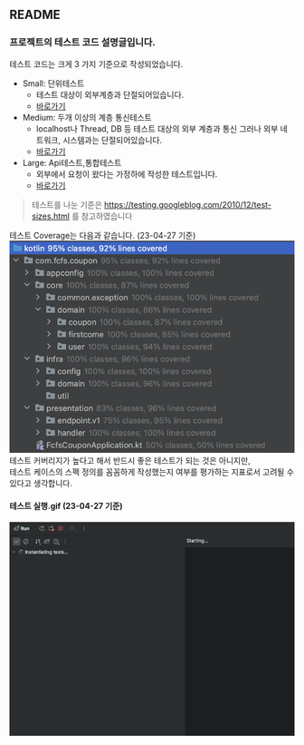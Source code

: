 ## README
### 프로젝트의 테스트 코드 설명글입니다.

테스트 코드는 크게 3 가지 기준으로 작성되었습니다.
- Small: 단위테스트
  - 테스트 대상이 외부계층과 단절되어있습니다.
  - [바로가기](https://github.com/picbel/FCFS-Coupon/tree/master/src/test/kotlin/com/fcfs/coupon/testcase/small/core/domain)
- Medium: 두개 이상의 계층 통신테스트
  - localhost나 Thread, DB 등 테스트 대상의 외부 계층과 통신 그러나 외부 네트워크, 시스템과는 단절되어있습니다.
  - [바로가기](https://github.com/picbel/FCFS-Coupon/tree/master/src/test/kotlin/com/fcfs/coupon/testcase/medium/core/domain)
- Large: Api테스트,통합테스트 
  - 외부에서 요청이 왔다는 가정하에 작성한 테스트입니다.
  - [바로가기](https://github.com/picbel/FCFS-Coupon/tree/master/src/test/kotlin/com/fcfs/coupon/testcase/large)
> 테스트를 나눈 기준은 https://testing.googleblog.com/2010/12/test-sizes.html 를 참고하였습니다

테스트 Coverage는 다음과 같습니다. (23-04-27 기준)
![test-coverage-230427.png](test-coverage-230427.png) \
테스트 커버리지가 높다고 해서 반드시 좋은 테스트가 되는 것은 아니지만, \
테스트 케이스의 스펙 정의를 꼼꼼하게 작성했는지 여부를 평가하는 지표로서 고려될 수 있다고 생각합니다.

#### 테스트 실행.gif (23-04-27 기준)
![runtest-230427.gif](runtest-230427.gif)

